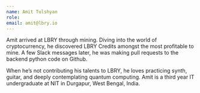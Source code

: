 ```yaml
---
name: Amit Tulshyan
role:
email: amit@lbry.io
---
```

Amit arrived at LBRY through mining. Diving into the world of cryptocurrency, he discovered LBRY Credits amongst the most profitable to mine. A few Slack messages later, he was making pull requests to the backend python code on Github.

When he’s not contributing his talents to LBRY, he loves practicing synth, guitar, and deeply contemplating quantum computing. Amit is a third year IT undergraduate at NIT in Durgapur, West Bengal, India.
